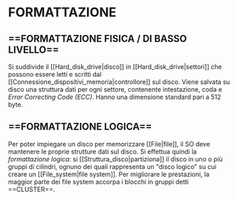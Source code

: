 # FORMATTAZIONE
## ==FORMATTAZIONE FISICA / DI BASSO LIVELLO==
Si suddivide il [[Hard_disk_drive|disco]] in [[Hard_disk_drive|settori]] che possono essere letti e scritti dal [[Connessione_dispositivi_memoria|controllore]] sul disco. Viene salvata su disco una struttura dati per ogni settore, contenente intestazione, coda e _Error Correcting Code (ECC)_. Hanno una dimensione standard pari a 512 byte.

## ==FORMATTAZIONE LOGICA==
Per poter impiegare un disco per memorizzare [[File|file]], il SO deve mantenere le proprie strutture dati sul disco. Si effettua quindi la _formattazione logica_: si [[Struttura_disco|partiziona]] il disco in uno o più gruppi di cilindri, ognuno dei quali rappresenta un "disco logico" su cui creare un [[File_system|file system]]. Per migliorare le prestazioni, la maggior parte dei file system accorpa i blocchi in gruppi detti ==CLUSTER==.